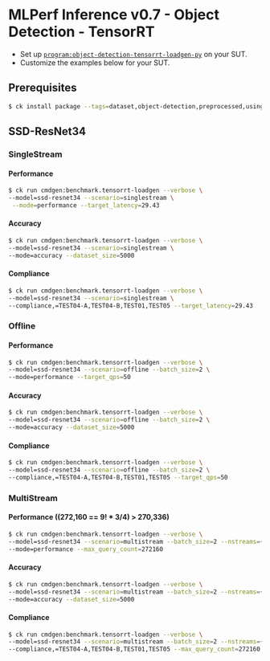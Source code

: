 # MLPerf Inference v0.7 - Object Detection - TensorRT

- Set up [`program:object-detection-tensorrt-loadgen-py`](https://github.com/ctuning/ck-mlperf/blob/master/program/object-detection-tensorrt-loadgen-py/README.md) on your SUT.
- Customize the examples below for your SUT.

## Prerequisites

```bash
$ ck install package --tags=dataset,object-detection,preprocessed,using-opencv,full,side.1200 --ask
```

<a name="ssd-resnet34"></a>
## SSD-ResNet34

<a name="singlestream"></a>
### SingleStream

#### Performance

```bash
$ ck run cmdgen:benchmark.tensorrt-loadgen --verbose \
--model=ssd-resnet34 --scenario=singlestream \
 --mode=performance --target_latency=29.43
```

#### Accuracy

```bash
$ ck run cmdgen:benchmark.tensorrt-loadgen --verbose \
--model=ssd-resnet34 --scenario=singlestream \
--mode=accuracy --dataset_size=5000
```

#### Compliance

```bash
$ ck run cmdgen:benchmark.tensorrt-loadgen --verbose \
--model=ssd-resnet34 --scenario=singlestream \
--compliance,=TEST04-A,TEST04-B,TEST01,TEST05 --target_latency=29.43
```


<a name="offline"></a>
### Offline

#### Performance

```bash
$ ck run cmdgen:benchmark.tensorrt-loadgen --verbose \
--model=ssd-resnet34 --scenario=offline --batch_size=2 \
--mode=performance --target_qps=50
```

#### Accuracy

```bash
$ ck run cmdgen:benchmark.tensorrt-loadgen --verbose \
--model=ssd-resnet34 --scenario=offline --batch_size=2 \
--mode=accuracy --dataset_size=5000
```

#### Compliance

```bash
$ ck run cmdgen:benchmark.tensorrt-loadgen --verbose \
--model=ssd-resnet34 --scenario=offline --batch_size=2 \
--compliance,=TEST04-A,TEST04-B,TEST01,TEST05 --target_qps=50
```

<a name="multistream"></a>
### MultiStream

#### Performance ((272,160 == 9! * 3/4) > 270,336)

```bash
$ ck run cmdgen:benchmark.tensorrt-loadgen --verbose \
--model=ssd-resnet34 --scenario=multistream --batch_size=2 --nstreams={{{batch_size}}} \
--mode=performance --max_query_count=272160
```

#### Accuracy

```bash
$ ck run cmdgen:benchmark.tensorrt-loadgen --verbose \
--model=ssd-resnet34 --scenario=multistream --batch_size=2 --nstreams={{{batch_size}}} \
--mode=accuracy --dataset_size=5000
```

#### Compliance

```bash
$ ck run cmdgen:benchmark.tensorrt-loadgen --verbose \
--model=ssd-resnet34 --scenario=multistream --batch_size=2 --nstreams={{{batch_size}}} \
--compliance,=TEST04-A,TEST04-B,TEST01,TEST05 --max_query_count=272160
```
